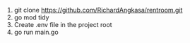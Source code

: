 1. git clone https://github.com/RichardAngkasa/rentroom.git
2. go mod tidy
3. Create .env file in the project root
4. go run main.go
